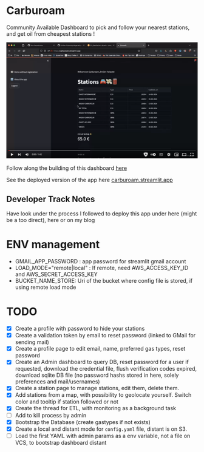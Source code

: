 # Carburoam

Community Available Dashboard to pick and follow your nearest stations,
and get oil from cheapest stations !

[![Watch the video](medias/videocover.png)](https://www.youtube.com/embed/Hdzx-nRAvdI)

Follow along the building of this dashboard [here](https://emilien-foissotte.github.io/posts/posts/2024/05/streamlit-gas-stations/?utm_campaign=GasWebApp)

See the deployed version of the app here [carburoam.streamlit.app](https://carburoam.streamlit.app/)

## Developer Track Notes

Have look under the process I followed to deploy this app under here (might be a too direct), here or on my blog

# ENV management

- GMAIL_APP_PASSWORD : app password for streamlit gmail account
- LOAD_MODE="remote|local" : If remote, need AWS_ACCESS_KEY_ID and AWS_SECRET_ACCESS_KEY
- BUCKET_NAME_STORE: Uri of the bucket where config file is stored, if using remote load mode

# TODO

- [x] Create a profile with password to hide your stations
- [x] Create a validation token by email to reset password (linked to GMail for sending mail)
- [x] Create a profile page to edit email, name, preferred gas types, reset password
- [x] Create an Admin dashboard to query DB, reset password for a user if requested, download the credential file,
      flush verification codes expired, download sqlite DB file (no password hashs stored in here, solely preferences and mail/usernames)
- [x] Create a station page to manage stations, edit them, delete them.
- [x] Add stations from a map, with possibility to geolocate yourself. Switch color and tooltip if station followed or not
- [x] Create the thread for ETL, with monitoring as a background task
- [ ] Add to kill process by admin
- [x] Bootstrap the Database (create gastypes if not exists)
- [x] Create a local and distant mode for `config.yaml` file, distant is on S3.
- [ ] Load the first YAML with admin params as a env variable, not a file on VCS, to bootstrap dashboard distant
